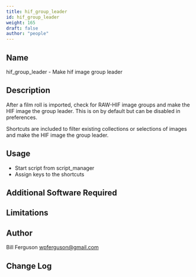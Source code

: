 ```yaml
---
title: hif_group_leader
id: hif_group_leader
weight: 165
draft: false
author: "people"
---
```


## Name

hif_group_leader - Make hif image group leader

## Description

After a film roll is imported, check for RAW-HIF image groups
and make the HIF image the group leader.  This is on by default
but can be disabled in preferences.

Shortcuts are included to filter existing collections or
selections of images and make the HIF image the group leader.

## Usage

* Start script from script_manager
* Assign keys to the shortcuts

## Additional Software Required


## Limitations


## Author

Bill Ferguson <wpferguson@gmail.com>

## Change Log
